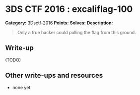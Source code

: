 # 3DS CTF 2016 : excaliflag-100

**Category:** 3Dsctf-2016
**Points:** 
**Solves:** 
**Description:**

> Only a true hacker could pulling the flag from this ground.


## Write-up

(TODO)

## Other write-ups and resources

* none yet

